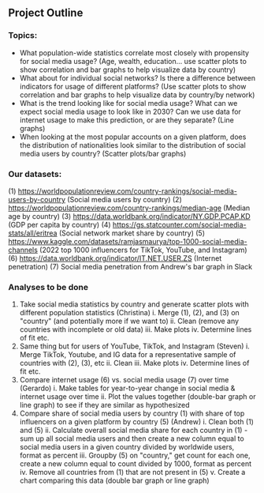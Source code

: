 ## Project Outline

### Topics:

- What population-wide statistics correlate most closely with propensity for social media usage? (Age, wealth, education... use scatter plots to show correlation and bar graphs to help visualize data by country)
- What about for individual social networks? Is there a difference between indicators for usage of different platforms? (Use scatter plots to show correlation and bar graphs to help visualize data by country/by network)
- What is the trend looking like for social media usage? What can we expect social media usage to look like in 2030? Can we use data for internet usage to make this prediction, or are they separate? (Line graphs)
- When looking at the most popular accounts on a given platform, does the distribution of nationalities look similar to the distribution of social media users by country? (Scatter plots/bar graphs)

### Our datasets:
(1) https://worldpopulationreview.com/country-rankings/social-media-users-by-country (Social media users by country)
(2)
https://worldpopulationreview.com/country-rankings/median-age (Median age by country)
(3)
https://data.worldbank.org/indicator/NY.GDP.PCAP.KD (GDP per capita by country)
(4)
https://gs.statcounter.com/social-media-stats/all/eritrea (Social network market share by country)
(5)
https://www.kaggle.com/datasets/ramjasmaurya/top-1000-social-media-channels (2022 top 1000 influencers for TikTok, YouTube, and Instagram)
(6)
https://data.worldbank.org/indicator/IT.NET.USER.ZS (Internet penetration)
(7)
Social media penetration from Andrew's bar graph in Slack

### Analyses to be done
1. Take social media statistics by country and generate scatter plots with different population statistics (Christina)
	i. Merge (1), (2), and (3) on "country" (and potentially more if we want to)
	ii. Clean (remove any countries with incomplete or old data)
	iii. Make plots
	iv. Determine lines of fit etc.
2. Same thing but for users of YouTube, TikTok, and Instagram (Steven)
	i. Merge TikTok, Youtube, and IG data for a representative sample of countries with (2), (3), etc
	ii. Clean
	iii. Make plots
	iv. Determine lines of fit etc.
3. Compare internet usage (6) vs. social media usage (7) over time (Gerardo)
	i. Make tables for year-to-year change in social media & internet usage over time
	ii. Plot the values together (double-bar graph or line graph) to see if they are similar as hypothesized
4. Compare share of social media users by country (1) with share of top influencers on a given platform by country (5) (Andrew)
	i. Clean both (1) and (5)
	ii. Calculate overall social media share for each country in (1) - sum up all social media users and then create a new column equal to social media users in a given country divided by worldwide users, format as percent
	iii. Groupby (5) on "country," get count for each one, create a new column equal to count divided by 1000, format as percent
	iv. Remove all countries from (1) that are not present in (5)
	v. Create a chart comparing this data (double bar graph or line graph)
